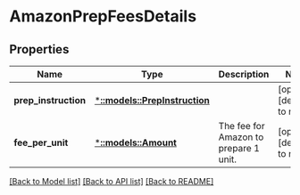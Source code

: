 # AmazonPrepFeesDetails

## Properties
Name | Type | Description | Notes
------------ | ------------- | ------------- | -------------
**prep_instruction** | [***::models::PrepInstruction**](PrepInstruction.md) |  | [optional] [default to null]
**fee_per_unit** | [***::models::Amount**](Amount.md) | The fee for Amazon to prepare 1 unit. | [optional] [default to null]

[[Back to Model list]](../README.md#documentation-for-models) [[Back to API list]](../README.md#documentation-for-api-endpoints) [[Back to README]](../README.md)


